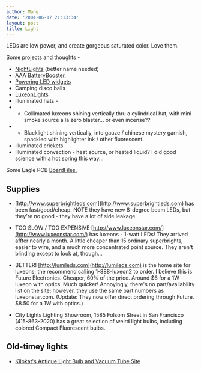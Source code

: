 ```yaml
---
author: Mang
date: '2004-06-17 21:13:34'
layout: post
title: Light
---
```


LEDs are low power, and create gorgeous saturated color.  Love them.

Some projects and thoughts -

* [NightLights](NightLights.html) (better name needed)
* AAA [BatteryBooster.](BatteryBooster..html)
* [Powering LED widgets](Powering_LED_widgets.html)
* Camping disco balls
* [LuxeonLights](LuxeonLights.html)
* Illuminated hats -
* * Collimated luxeons shining vertically thru a cylindrical hat, with mini smoke source a la zero blaster... or even incense??
* * Blacklight shining vertically, into gauze / chinese mystery garnish, spackled with highlighter ink / other fluorescent.
* Illuminated crickets
* Illuminated convection - heat source, or heated liquid?  I did good science with a hot spring this way...

Some Eagle PCB [BoardFiles.](BoardFiles..html)

## Supplies

* [http://www.superbrightleds.com](http://www.superbrightleds.com) has been fast/good/cheap.  NOTE they have new 8-degree beam LEDs, but they're no good - they have a lot of side leakage.

* TOO SLOW / TOO EXPENSIVE [http://www.luxeonstar.com/](http://www.luxeonstar.com/) has luxeons - 1-watt LEDs!  They arrived affter nearly a month.    A little cheaper than 15 ordinary superbrights, easier to wire, and a much more concentrated point source.  They aren't blinding except to look at, though...

* BETTER! [http://lumileds.com](http://lumileds.com) is the home site for luxeons; the recommend calling 1-888-luxeon2 to order.  I believe this is Future Electronics.  Cheaper, 60% of the price.  Around $6 for a 1W luxeon with optics.  Much quicker!  Annoyingly, there's no part/availability list on the site; however, they use the same part numbers as luxeonstar.com. (Update: They now offer direct ordering through Future. $8.50 for a 1W with optics.)

* City Lights Lighting Showroom, 1585 Folsom Street in San Francisco (415-863-2020) has a great selection of weird light bulbs, including colored Compact Fluorescent bulbs.

## Old-timey lights

* [Kilokat's Antique Light Bulb and Vacuum Tube Site](http://www.bulbcollector.com/)
